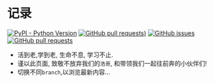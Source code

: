 # 记录
[![PyPI - Python Version](https://img.shields.io/pypi/pyversions/Django.svg?style=for-the-badge)](https://www.python.org/)
[![GitHub pull requests](https://img.shields.io/github/issues-pr/cdnjs/cdnjs.svg?style=for-the-badge))](https://github.com/wqk317/practice/pulls)
[![GitHub issues](https://img.shields.io/github/issues/badges/shields.svg?style=for-the-badge)](https://github.com/wqk317/practice/issues)
[![GitHub pull requests](https://img.shields.io/badge/license-MIT-brightgreen.svg)](https://github.com/wqk317/practice/master/LICENSE)
* 活到老,学到老, 生命不息, 学习不止.
* 谨以此页面, 致敬不放弃我们的`浩哥`, 和带领我们一起往前奔的小伙伴们!
* 切换不同`branch`,以浏览最新内容...
